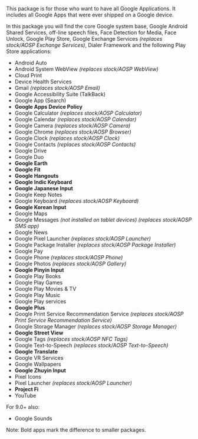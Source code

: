 This package is for those who want to have all Google Applications. It includes all Google Apps that were ever shipped on a Google device. 

In this package you will find the core Google system base, Google Android Shared Services, off-line speech files, Face Detection for Media, Face Unlock, Google Play Store, Google Exchange Services _(replaces stock/AOSP Exchange Services)_, Dialer Framework and the following Play Store applications:

* Android Auto
* Android System WebView _(replaces stock/AOSP WebView)_
* Cloud Print
* Device Health Services
* Gmail _(replaces stock/AOSP Email)_
* Google Accessibility Suite (TalkBack)
* Google App (Search)
* **Google Apps Device Policy**
* Google Calculator _(replaces stock/AOSP Calculator)_
* Google Calendar _(replaces stock/AOSP Calendar)_
* Google Camera _(replaces stock/AOSP Camera)_
* Google Chrome _(replaces stock/AOSP Browser)_
* Google Clock _(replaces stock/AOSP Clock)_
* Google Contacts _(replaces stock/AOSP Contacts)_
* Google Drive
* Google Duo
* **Google Earth**
* **Google Fit**
* **Google Hangouts**
* **Google Indic Keyboard**
* **Google Japanese Input**
* Google Keep Notes
* Google Keyboard _(replaces stock/AOSP Keyboard)_
* **Google Korean Input**
* Google Maps
* Google Messages _(not installed on tablet devices) (replaces stock/AOSP SMS app)_
* Google News
* Google Pixel Launcher _(replaces stock/AOSP Launcher)_
* Google Package Installer _(replaces stock/AOSP Package Installer)_
* Google Pay
* Google Phone _(replaces stock/AOSP Phone)_
* Google Photos _(replaces stock/AOSP Gallery)_
* **Google Pinyin Input**
* Google Play Books
* Google Play Games
* Google Play Movies & TV
* Google Play Music
* Google Play services
* **Google Plus**
* Google Print Service Recommendation Service _(replaces stock/AOSP Print Service Recommendation Service)_
* Google Storage Manager _(replaces stock/AOSP Storage Manager)_
* **Google Street View**
* Google Tags _(replaces stock/AOSP NFC Tags)_
* Google Text-to-Speech _(replaces stock/AOSP Text-to-Speech)_
* **Google Translate**
* Google VR Services
* Google Wallpapers
* **Google Zhuyin Input**
* Pixel Icons
* Pixel Launcher _(replaces stock/AOSP Launcher)_
* **Project Fi**
* YouTube

For 9.0+ also:
* Google Sounds

Note: Bold apps mark the difference to smaller packages.